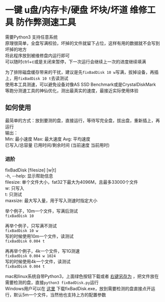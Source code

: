 # 一键 u盘/内存卡/硬盘 坏块/坏道 维修工具 防作弊测速工具
需要Python3 支持任意系统  
原理很简单，全盘写满校验，坏掉的文件就留下占位，这样有用的数据就不会写到坏掉的地方  
将此程序放到被维修盘内运行即可  
可以随时ctrl+c或是关闭来暂停，下一次运行会继续上一次的进度继续填满

为了排除磁盘缓存带来的干扰，建议是先`fixBadDisk 10 w`写满，拔掉设备，再插上，用`fixBadDisk 10 t`去读测试  
使用本工具测速，可以避免设备对像AS SSD Benchmark或是CrystalDiskMark等跑分测速工具的神仙优化，测出最真实的速度，最接近实际使用体验  

## 如何使用
最简单的方式：放到要测的盘，直接运行，等待写完全盘，拔出盘，重新插上，再运行  
输出：  
Min: 最小速度 Max: 最大速度 Avg: 平均速度  
已写入/总容量 已用时间/剩余时间 (当前速度 当前用时)

### 进阶

fixBadDisk [filesize] [w|t]  
-h, --help: 显示帮助信息  
filesize: 单个文件大小，fat32下最大为4096M，且最多33000个文件  
w: 只写入  
t: 只测试  
maxsize: 最大写入量，用于写入测速时指定大小  

举个例子，10m一个文件，写满后测试  
`fixBadDisk 10`  

再举个例子，只写满不测试  
`fixBadDisk 10 w`  
写的时候使用10m一个文件，读测试  
`fixBadDisk 0.004 t`

再再举个例子，4k一个文件，写1G测速  
`fixBadDisk 0.004 w 1024`  
写的时候使用4k一个文件，读测试  
`fixBadDisk 0.004 t`

mac和linux系统自带Python3，上面绿色按钮下载或者 [右键另存为](https://github.com/zanjie1999/fixBadDisk/raw/main/fixBadDisk.py) ，把文件放在需要检测的盘，直接`python3 fixBadDisk.py`运行  
Windows用户可以在 [这里](https://github.com/zanjie1999/fixBadDisk/releases) 下载fixBadDisk.exe，放到需要检测的盘直接点开运行，默认5m一个文件，当然他也支持上方的配置参数  

